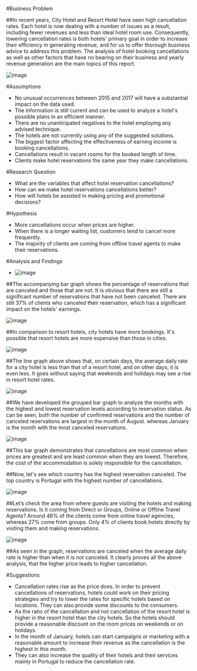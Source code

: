 #Business Problem


##In recent years, City Hotel and Resort Hotel have seen high cancellation rates. Each hotel is now dealing with a number of issues as a result, including fewer revenues and less than ideal hotel room use. Consequently, lowering cancellation rates is both hotels' primary goal in order to increase their efficiency in generating revenue, and for us to offer thorough business advice to address this problem. The analysis of hotel booking cancellations as well as other factors that have no bearing on their business and yearly revenue generation are the main topics of this report.

![image](https://github.com/user-attachments/assets/b081a3bb-9a19-43d1-8134-135f7473d625)

#Assumptions
* No unusual occurrences between 2015 and 2017 will have a substantial impact on the data used.
* The information is still current and can be used to analyze a hotel's possible plans in an efficient manner.
* There are no unanticipated negatives to the hotel employing any advised technique.
* The hotels are not currently using any of the suggested solutions.
* The biggest factor affecting the effectiveness of earning income is booking cancellations.
* Cancellations result in vacant rooms for the booked length of time.
* Clients make hotel reservations the same year they make cancellations.

#Research Question
* What are the variables that affect hotel reservation cancellations?
* How can we make hotel reservations cancellations better?
* How will hotels be assisted in making pricing and promotional decisions?

#Hypothesis
* More cancellations occur when prices are higher.
* When there is a longer waiting list, customers tend to cancel more frequently.
* The majority of clients are coming from offline travel agents to make their reservations.

#Analysis and Findings

* ![image](https://github.com/user-attachments/assets/591dc6a3-1506-4a43-9a29-a2e3dcd52a17)

##The accompanying bar graph shows the percentage of reservations that are canceled and those that are not. It is obvious that there are still a significant number of reservations that have not been canceled. There are still 37% of clients who canceled their reservation, which has a significant impact on the hotels' earnings.

![image](https://github.com/user-attachments/assets/4a58f4dc-a97f-4dd2-8dc3-02090813ad49)

##In comparison to resort hotels, city hotels have more bookings. It's possible that resort hotels are more expensive than those in cities.

![image](https://github.com/user-attachments/assets/4353fa19-5fe3-48fe-a35a-88e78037f53f)

##The line graph above shows that, on certain days, the average daily rate for a city hotel is less than that of a resort hotel, and on other days, it is even less. It goes without saying that weekends and holidays may see a rise in resort hotel rates.

![image](https://github.com/user-attachments/assets/d75009f5-9b83-4c67-aa10-8efb08bae8c3)

##We have developed the grouped bar graph to analyze the months with the highest and lowest reservation levels according to reservation status. As can be seen, both the number of confirmed reservations and the number of canceled reservations are largest in the month of August. whereas January is the month with the most canceled reservations.

![image](https://github.com/user-attachments/assets/149a1e3a-864e-4801-81fc-98675dc71033)

##This bar graph demonstrates that cancellations are most common when prices are greatest and are least common when they are lowest. Therefore, the cost of the accommodation is solely responsible for the cancellation.

##Now, let's see which country has the highest reservation canceled. The top country is Portugal with the highest number of cancellations.

![image](https://github.com/user-attachments/assets/87b0c943-dd60-4985-8097-5654dc4fe607)

##Let’s check the area from where guests are visiting the hotels and making reservations. Is it coming from Direct or Groups, Online or Offline Travel Agents? Around 46% of the clients come from online travel agencies, whereas 27% come from groups. Only 4% of clients book hotels directly by visiting them and making reservations.

![image](https://github.com/user-attachments/assets/8e04adc0-bb04-4244-b503-ebc8d0a957c1)

##As seen in the graph, reservations are canceled when the average daily rate is higher than when it is not canceled. It clearly proves all the above analysis, that the higher price leads to higher cancellation.

#Suggestions

* Cancellation rates rise as the price does. In order to prevent cancellations of reservations, hotels could work on their pricing strategies and try to lower the rates for specific hotels based on locations. They can also provide some discounts to the consumers.
* As the ratio of the cancellation and not cancellation of the resort hotel is higher in the resort hotel than the city hotels. So the hotels should provide a reasonable discount on the room prices on weekends or on holidays.
* In the month of January, hotels can start campaigns or marketing with a reasonable amount to increase their revenue as the cancellation is the highest in this month.
* They can also increase the quality of their hotels and their services mainly in Portugal to reduce the cancellation rate.



